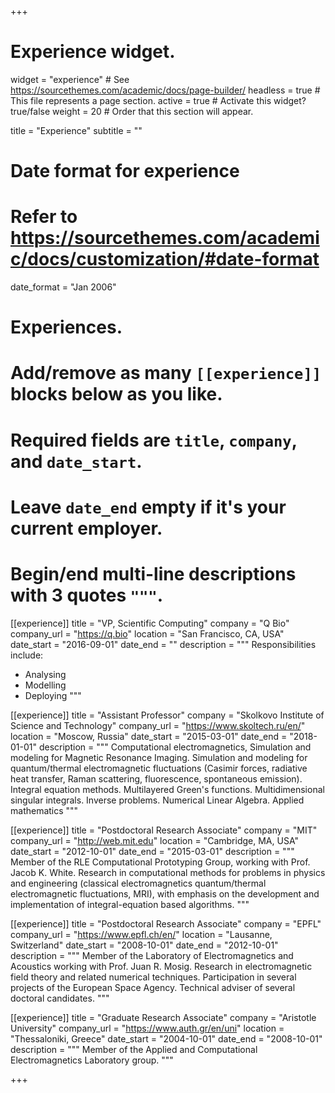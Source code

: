 +++
# Experience widget.
widget = "experience"  # See https://sourcethemes.com/academic/docs/page-builder/
headless = true  # This file represents a page section.
active = true  # Activate this widget? true/false
weight = 20  # Order that this section will appear.

title = "Experience"
subtitle = ""

# Date format for experience
#   Refer to https://sourcethemes.com/academic/docs/customization/#date-format
date_format = "Jan 2006"

# Experiences.
#   Add/remove as many `[[experience]]` blocks below as you like.
#   Required fields are `title`, `company`, and `date_start`.
#   Leave `date_end` empty if it's your current employer.
#   Begin/end multi-line descriptions with 3 quotes `"""`.
[[experience]]
  title = "VP, Scientific Computing"
  company = "Q Bio"
  company_url = "https://q.bio"
  location = "San Francisco, CA, USA"
  date_start = "2016-09-01"
  date_end = ""
  description = """
Responsibilities include:
  
  * Analysing
  * Modelling
  * Deploying
  """

[[experience]]
  title = "Assistant Professor"
  company = "Skolkovo Institute of Science and Technology"
  company_url = "https://www.skoltech.ru/en/"
  location = "Moscow, Russia"
  date_start = "2015-03-01"
  date_end = "2018-01-01"
  description = """
  Computational electromagnetics, Simulation and modeling for Magnetic Resonance Imaging. Simulation and modeling for quantum/thermal electromagnetic fluctuations (Casimir forces, radiative heat transfer, Raman scattering, fluorescence, spontaneous emission). Integral equation methods. Multilayered Green's functions. Multidimensional singular integrals. Inverse problems. Numerical Linear Algebra. Applied mathematics
  """

[[experience]]
  title = "Postdoctoral Research Associate"
  company = "MIT"
  company_url = "http://web.mit.edu"
  location = "Cambridge, MA, USA"
  date_start = "2012-10-01"
  date_end = "2015-03-01"
  description = """
  Member of the RLE Computational Prototyping Group, working with Prof. Jacob K. White. Research in computational methods for problems in physics and engineering (classical electromagnetics quantum/thermal electromagnetic fluctuations, MRI), with emphasis on the development and implementation of integral-equation based algorithms.
  """

[[experience]]
  title = "Postdoctoral Research Associate"
  company = "EPFL"
  company_url = "https://www.epfl.ch/en/"
  location = "Lausanne, Switzerland"
  date_start = "2008-10-01"
  date_end = "2012-10-01"
  description = """
  Member of the Laboratory of Electromagnetics and Acoustics working with Prof. Juan R. Mosig. Research in electromagnetic field theory and related numerical techniques. Participation in several projects of the European Space Agency. Technical adviser of several doctoral candidates.
  """

[[experience]]
  title = "Graduate Research Associate"
  company = "Aristotle University"
  company_url = "https://www.auth.gr/en/uni"
  location = "Thessaloniki, Greece"
  date_start = "2004-10-01"
  date_end = "2008-10-01"
  description = """
  Member of the Applied and Computational Electromagnetics Laboratory group.
  """

+++
